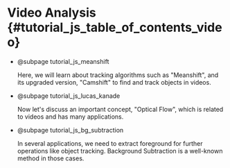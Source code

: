 Video Analysis {#tutorial_js_table_of_contents_video}
==============

-   @subpage tutorial_js_meanshift

    Here, we will learn about tracking algorithms such as "Meanshift", and its upgraded version, "Camshift"
    to find and track objects in videos.

-   @subpage tutorial_js_lucas_kanade

    Now let's discuss an important concept, "Optical Flow", which is related to videos and has many
    applications.

-   @subpage tutorial_js_bg_subtraction

    In several applications, we need to extract foreground for further operations like object tracking.
    Background Subtraction is a well-known method in those cases.
